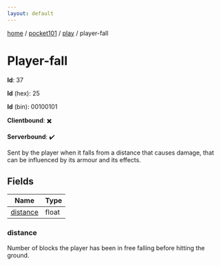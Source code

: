 ```yaml
---
layout: default
---
```


[home](/)  /  [pocket101](/protocol/pocket101)  /  [play](/protocol/pocket101/play)  /  player-fall

# Player-fall

**Id**: 37

**Id** (hex): 25

**Id** (bin): 00100101

**Clientbound**: ✖️

**Serverbound**: ✔️

Sent by the player when it falls from a distance that causes damage, that can be influenced by its armour and its effects.

## Fields

Name | Type
---|---
[distance](#distance) | float

### distance

Number of blocks the player has been in free falling before hitting the ground.

